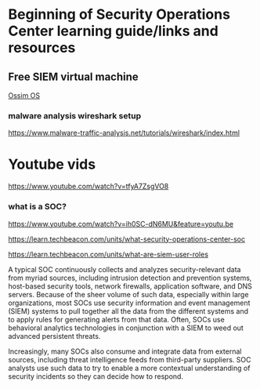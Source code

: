 # Beginning of Security Operations Center learning guide/links and resources



## Free SIEM virtual machine

[Ossim OS](https://www.alienvault.com/products/ossim/download)


### malware analysis wireshark setup
https://www.malware-traffic-analysis.net/tutorials/wireshark/index.html



# Youtube vids
https://www.youtube.com/watch?v=tfyA7ZsgVO8

### what is a SOC?

https://www.youtube.com/watch?v=ih0SC-dN6MU&feature=youtu.be

https://learn.techbeacon.com/units/what-security-operations-center-soc

https://learn.techbeacon.com/units/what-are-siem-user-roles

A typical SOC continuously collects and analyzes security-relevant data from myriad sources, including intrusion detection and prevention systems, host-based security tools, network firewalls, application software, and DNS servers. Because of the sheer volume of such data, especially within large organizations, most SOCs use security information and event management (SIEM) systems to pull together all the data from the different systems and to apply rules for generating alerts from that data. Often, SOCs use behavioral analytics technologies in conjunction with a SIEM to weed out advanced persistent threats.

Increasingly, many SOCs also consume and integrate data from external sources, including threat intelligence feeds from third-party suppliers. SOC analysts use such data to try to enable a more contextual understanding of security incidents so they can decide how to respond.

